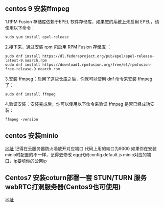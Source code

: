## centos 9 安装ffmpeg
1.RPM Fusion 存储库依赖于EPEL 软件存储库，如果您的系统上未启用 EPEL，请使用以下命令：
```shell
sudo yum install epel-release
```
2.接下来，通过安装 rpm 包启用 RPM Fusion 存储库 ：
```shell
sudo dnf install https://dl.fedoraproject.org/pub/epel/epel-release-latest-9.noarch.rpm
sudo dnf install https://download1.rpmfusion.org/free/el/rpmfusion-free-release-9.noarch.rpm
```
3.安装 ffmpeg：启用了这些仓库之后，你就可以使用 dnf 命令来安装 ffmpeg 了：
```
sudo dnf install ffmpeg
```
4.验证安装：安装完成后，你可以使用以下命令来验证 ffmpeg 是否已经成功安装：
```shell
ffmpeg -version
```
## centos 安装minio 
[地址](https://juejin.cn/post/7163902827603951653])
记得在云服务器防火墙放开对应端口 代码上用的端口为9000 如果你在安装minio时配置的不一样，记得去修改 egg代码config.default.js minio对应的端口，ip要填你的公网ip

## Centos7 安装coturn部署一套 STUN/TURN 服务 webRTC打洞服务器(Centos9也可使用)
[地址](https://blog.csdn.net/haeasringnar/article/details/94607464)
